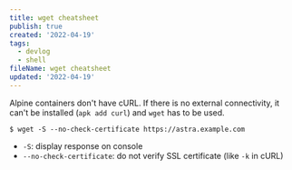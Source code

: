 ```yaml
---
title: wget cheatsheet
publish: true
created: '2022-04-19'
tags:
  - devlog
  - shell
fileName: wget cheatsheet
updated: '2022-04-19'
---
```


Alpine containers don't have cURL. If there is no external connectivity, it can't be installed (`apk add curl`) and `wget` has to be used.

```shell
$ wget -S --no-check-certificate https://astra.example.com
```

- `-S`: display response on console
- `--no-check-certificate`: do not verify SSL certificate (like `-k` in cURL)
